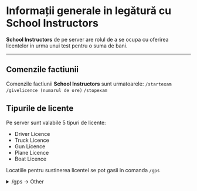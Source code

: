 # Informații generale in legătură cu School Instructors

**School Instructors** de pe server are rolul de a se ocupa cu oferirea licentelor in urma unui test pentru o suma de bani. 

---
## Comenzile factiunii

Comenzile factiunii **School Instructors** sunt urmatoarele:
`/startexam`
`/givelicence (numarul de ore)`
`/stopexam`

## Tipurile de licente

Pe server sunt valabile 5 tipuri de licente:
- Driver Licence
- Truck Licence
- Gun Licence
- Plane Licence
- Boat Licence

Locatiile pentru sustinerea licentei se pot gasii in comanda `/gps`
<details>
  <summary> /gps -> Other </summary>
<img src="https://imgur.com/a/FVkAA2c" width="60%"/>
</details>